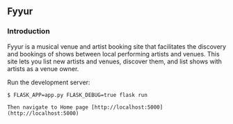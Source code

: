 Fyyur
-----

### Introduction

Fyyur is a musical venue and artist booking site that facilitates the discovery and bookings of shows between local performing artists and venues. This site lets you list new artists and venues, discover them, and list shows with artists as a venue owner.

 Run the development server:
  ```
 $ FLASK_APP=app.py FLASK_DEBUG=true flask run
 
 Then navigate to Home page [http://localhost:5000](http://localhost:5000)
